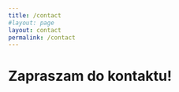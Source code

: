 ```yaml
---
title: /contact
#layout: page
layout: contact
permalink: /contact
---
```



# Zapraszam do kontaktu!

